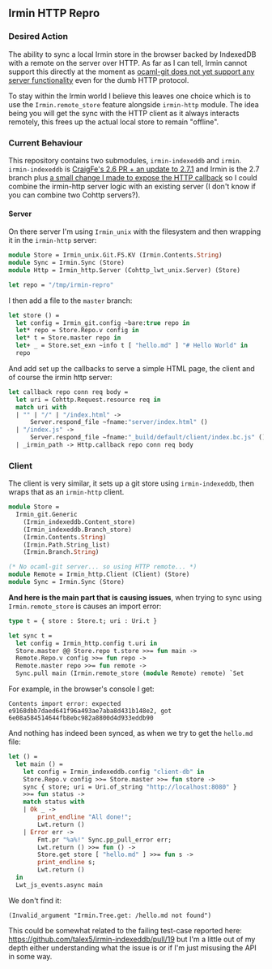 ## Irmin HTTP Repro

### Desired Action

The ability to sync a local Irmin store in the browser backed by IndexedDB with a remote on the server over HTTP. As far as I can tell, Irmin cannot support this directly at the moment as [ocaml-git does not yet support any server functionality](https://github.com/mirage/ocaml-git/issues/15) even for the dumb HTTP protocol. 

To stay within the Irmin world I believe this leaves one choice which is to use the `Irmin.remote_store` feature alongside `irmin-http` module. The idea being you will get the sync with the HTTP client as it always interacts remotely, this frees up the actual local store to remain "offline".

### Current Behaviour

This repository contains two submodules, `irmin-indexeddb` and `irmin`. `irmin-indexeddb` is [CraigFe's 2.6 PR + an update to 2.7.1](https://github.com/talex5/irmin-indexeddb/pull/19) and Irmin is the 2.7 branch plus [a small change I made to expose the HTTP callback](https://github.com/patricoferris/irmin/commit/f00a49034b9ad7307583525e48794fbad64bfe3f) so I could combine the irmin-http server logic with an existing server (I don't know if you can combine two Cohttp servers?). 

#### Server

On there server I'm using `Irmin_unix` with the filesystem and then wrapping it in the `irmin-http` server:

<!-- $MDX file=server/main.ml,part=0 -->
```ocaml
module Store = Irmin_unix.Git.FS.KV (Irmin.Contents.String)
module Sync = Irmin.Sync (Store)
module Http = Irmin_http.Server (Cohttp_lwt_unix.Server) (Store)

let repo = "/tmp/irmin-repro"
```

I then add a file to the `master` branch: 

<!-- $MDX file=server/main.ml,part=1 -->
```ocaml
let store () =
  let config = Irmin_git.config ~bare:true repo in
  let* repo = Store.Repo.v config in
  let* t = Store.master repo in
  let+ _ = Store.set_exn ~info t [ "hello.md" ] "# Hello World" in
  repo
```

And add set up the callbacks to serve a simple HTML page, the client and of course the irmin http server: 

<!-- $MDX file=server/main.ml,part=2 -->
```ocaml
let callback repo conn req body =
  let uri = Cohttp.Request.resource req in
  match uri with
  | "" | "/" | "/index.html" ->
      Server.respond_file ~fname:"server/index.html" ()
  | "/index.js" ->
      Server.respond_file ~fname:"_build/default/client/index.bc.js" ()
  | _irmin_path -> Http.callback repo conn req body
```

### Client 

The client is very similar, it sets up a git store using `irmin-indexeddb`, then wraps that as an `irmin-http` client.

<!-- $MDX file=client/index.ml,part=0 -->
```ocaml
module Store =
  Irmin_git.Generic
    (Irmin_indexeddb.Content_store)
    (Irmin_indexeddb.Branch_store)
    (Irmin.Contents.String)
    (Irmin.Path.String_list)
    (Irmin.Branch.String)

(* No ocaml-git server... so using HTTP remote... *)
module Remote = Irmin_http.Client (Client) (Store)
module Sync = Irmin.Sync (Store)
```

**And here is the main part that is causing issues**, when trying to sync using `Irmin.remote_store` is causes an import error: 

<!-- $MDX file=client/index.ml,part=1 -->
```ocaml
type t = { store : Store.t; uri : Uri.t }

let sync t =
  let config = Irmin_http.config t.uri in
  Store.master @@ Store.repo t.store >>= fun main ->
  Remote.Repo.v config >>= fun repo ->
  Remote.master repo >>= fun remote ->
  Sync.pull main (Irmin.remote_store (module Remote) remote) `Set
```

For example, in the browser's console I get:

```
Contents import error: expected e9168dbb7daed641f96a493ae7aba8d431b148e2, got 6e08a584514644fb8ebc982a8800d4d933eddb90
```

And nothing has indeed been synced, as when we try to get the `hello.md` file:

<!-- $MDX file=client/index.ml,part=2 -->
```ocaml
let () =
  let main () =
    let config = Irmin_indexeddb.config "client-db" in
    Store.Repo.v config >>= Store.master >>= fun store ->
    sync { store; uri = Uri.of_string "http://localhost:8080" }
    >>= fun status ->
    match status with
    | Ok _ ->
        print_endline "All done!";
        Lwt.return ()
    | Error err ->
        Fmt.pr "%a%!" Sync.pp_pull_error err;
        Lwt.return () >>= fun () ->
        Store.get store [ "hello.md" ] >>= fun s ->
        print_endline s;
        Lwt.return ()
  in
  Lwt_js_events.async main
```

We don't find it: 

```
(Invalid_argument "Irmin.Tree.get: /hello.md not found")
```

This could be somewhat related to the failing test-case reported here: https://github.com/talex5/irmin-indexeddb/pull/19 but I'm a little out of my depth either understanding what the issue is or if I'm just misusing the API in some way.
